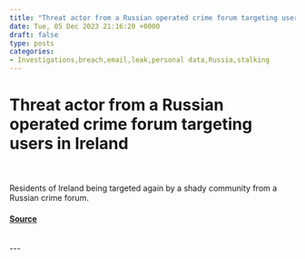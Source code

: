 ```yaml
---
title: "Threat actor from a Russian operated crime forum targeting users in Ireland"
date: Tue, 05 Dec 2023 21:16:20 +0000
draft: false
type: posts
categories: 
- Investigations,breach,email,leak,personal data,Russia,stalking
---
```

# Threat actor from a Russian operated crime forum targeting users in Ireland

<br/>

<br/>
Residents of Ireland being targeted again by a shady community from a Russian crime forum.

#### [Source](https://www.osintme.com/index.php/2023/12/05/threat-actor-from-a-russian-operated-crime-forum-targeting-users-in-ireland/)

<br/>
---
